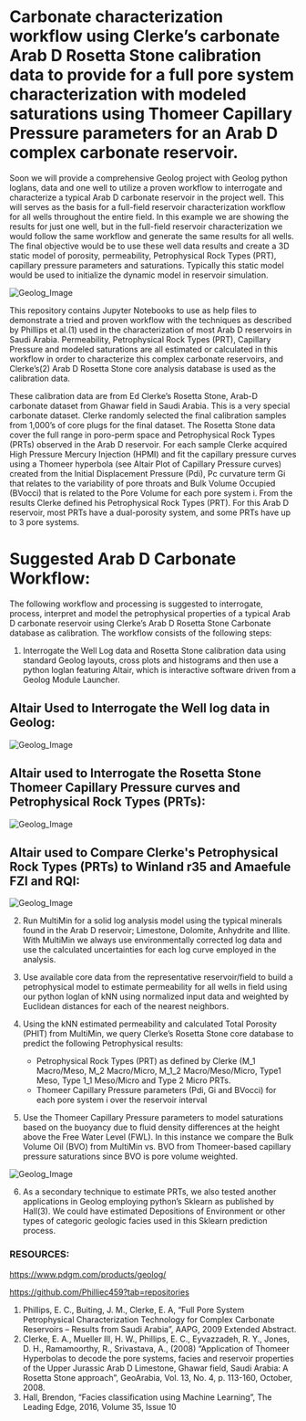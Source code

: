 # Carbonate characterization workflow using Clerke’s carbonate Arab D Rosetta Stone calibration data to provide for a full pore system characterization with modeled saturations using Thomeer Capillary Pressure parameters for an Arab D complex carbonate reservoir.

Soon we will provide a comprehensive Geolog project with Geolog python loglans, data and one well to utilize a proven workflow to interrogate and characterize a typical Arab D carbonate reservoir in the project well. This will serves as the basis for a full-field reservoir characterization workflow for all wells throughout the entire field. In this example we are showing the results for just one well, but in the full-field reservoir characterization we would follow the same workflow and generate the same results for all wells. The final objective would be to use these well data results and create a 3D static model of porosity, permeability, Petrophysical Rock Types (PRT), capillary pressure parameters and saturations. Typically this static model would be used to initialize the dynamic model in reservoir simulation. 

![Geolog_Image](Results.png)

This repository contains Jupyter Notebooks to use as help files to demonstrate a tried and proven workflow with the techniques as described by Phillips et al.(1) used in the characterization of most Arab D reservoirs in Saudi Arabia. Permeability, Petrophysical Rock Types (PRT), Capillary Pressure and modeled saturations are all estimated or calculated in this workflow in order to characterize this complex carbonate reservoirs, and Clerke’s(2) Arab D Rosetta Stone core analysis database is used as the calibration data. 

These calibration data are from Ed Clerke’s Rosetta Stone, Arab-D carbonate dataset from Ghawar field in Saudi Arabia. This is a very special carbonate dataset. Clerke randomly selected the final calibration samples from 1,000’s of core plugs for the final dataset.  The Rosetta Stone data cover the full range in poro-perm space and Petrophysical Rock Types (PRTs) observed in the Arab D reservoir. For each sample Clerke acquired High Pressure Mercury Injection (HPMI)  and fit the capillary pressure curves using a Thomeer hyperbola (see Altair Plot of Capillary Pressure curves) created from the Initial Displacement Pressure (Pdi), Pc curvature term Gi that relates to the variability of pore throats and Bulk Volume Occupied (BVocci) that is related to the Pore Volume for each pore system i.  From the results Clerke defined his Petrophysical Rock Types (PRT). For this Arab D reservoir, most PRTs have a dual-porosity system, and some PRTs have up to 3 pore systems. 

# Suggested Arab D Carbonate Workflow:
The following workflow and processing is suggested to interrogate, process, interpret and model the petrophysical properties of a typical Arab D carbonate reservoir using Clerke’s Arab D Rosetta Stone Carbonate database as calibration. The workflow consists of the following steps:

1) Interrogate the Well Log data and Rosetta Stone calibration data using standard Geolog layouts, cross plots and histograms and then use a python loglan featuring Altair, which is interactive software driven from a Geolog Module Launcher.

## Altair Used to Interrogate the Well log data in Geolog:
![Geolog_Image](Geolog20_ArabD.gif)

## Altair used to Interrogate the Rosetta Stone Thomeer Capillary Pressure curves and Petrophysical Rock Types (PRTs):
![Geolog_Image](geolog_altair_thomeer.gif)

## Altair used to Compare Clerke's Petrophysical Rock Types (PRTs) to Winland r35 and Amaefule FZI and RQI:
![Geolog_Image](prt.gif)


2) Run MultiMin for a solid log analysis model using the typical minerals found in the Arab D reservoir; Limestone, Dolomite, Anhydrite and Illite. With MultiMin we always use environmentally corrected log data and use the calculated uncertainties for each log curve employed in the analysis. 

3) Use available core data from the representative reservoir/field to build a petrophysical model to estimate permeability for all wells in field using our python loglan of kNN using normalized input data and weighted by Euclidean distances for each of the nearest neighbors. 

4) Using the kNN estimated permeability and calculated Total Porosity (PHIT) from MultiMin, we query Clerke’s Rosetta Stone core database to predict the following Petrophysical results:
    - Petrophysical Rock Types (PRT) as defined by Clerke (M_1 Macro/Meso, M_2 Macro/Micro, M_1_2 Macro/Meso/Micro, Type1 Meso, Type 1_1 Meso/Micro and Type 2 Micro PRTs.
    - Thomeer Capillary Pressure parameters (Pdi, Gi and BVocci) for each pore system i over the reservoir interval

5) Use the Thomeer Capillary Pressure parameters to model saturations based on the buoyancy due to fluid density differences at the height above the Free Water Level (FWL). In this instance we compare the Bulk Volume Oil (BVO) from MultiMin vs. BVO from Thomeer-based capillary pressure saturations since BVO is pore volume weighted.

![Geolog_Image](Thomeer_output.png)

6) As a secondary technique to estimate PRTs, we also tested another applications in Geolog employing python’s Sklearn as published by Hall(3). We could have estimated Depositions of Environment or other types of categoric geologic facies used in this Sklearn prediction process. 


### RESOURCES:
https://www.pdgm.com/products/geolog/

https://github.com/Philliec459?tab=repositories


1.	Phillips, E. C., Buiting, J. M., Clerke, E. A, “Full Pore System Petrophysical Characterization Technology for Complex Carbonate Reservoirs – Results from Saudi Arabia”, AAPG, 2009 Extended Abstract.
2.	Clerke, E. A., Mueller III, H. W., Phillips, E. C., Eyvazzadeh, R. Y., Jones, D. H., Ramamoorthy, R., Srivastava, A., (2008) “Application of Thomeer Hyperbolas to decode the pore systems, facies and reservoir properties of the Upper Jurassic Arab D Limestone, Ghawar field, Saudi Arabia: A Rosetta Stone approach”, GeoArabia, Vol. 13, No. 4, p. 113-160, October, 2008. 
3.	Hall, Brendon, “Facies classification using Machine Learning”, The Leading Edge, 2016, Volume 35, Issue 10
 
